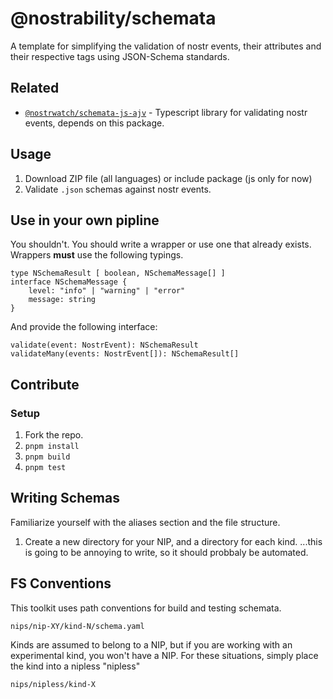 # @nostrability/schemata

A template for simplifying the validation of nostr events, their attributes and their respective tags using JSON-Schema standards. 

## Related
- [`@nostrwatch/schemata-js-ajv`](https://github.com/sandwichfarm/nostr-watch/tree/next/libraries/schemata-js-ajv) - Typescript library for validating nostr events, depends on this package.

## Usage 
1. Download ZIP file (all languages) or include package (js only for now)
2. Validate `.json` schemas against nostr events. 

## Use in your own pipline 
You shouldn't. You should write a wrapper or use one that already exists. Wrappers **must** use the following typings.
```
type NSchemaResult [ boolean, NSchemaMessage[] ]
interface NSchemaMessage {
    level: "info" | "warning" | "error" 
    message: string
} 
```

And provide the following interface: 
```
validate(event: NostrEvent): NSchemaResult
validateMany(events: NostrEvent[]): NSchemaResult[]
```

## Contribute

### Setup 
1. Fork the repo.
2. `pnpm install` 
3. `pnpm build`
4. `pnpm test`

## Writing Schemas
Familiarize yourself with the aliases section and the file structure.
1. Create a new directory for your NIP, and a directory for each kind.
...this is going to be annoying to write, so it should probbaly be automated. 

## FS Conventions
This toolkit uses path conventions for build and testing schemata. 

`nips/nip-XY/kind-N/schema.yaml` 

Kinds are assumed to belong to a NIP, but if you are working with an experimental kind, you won't have a NIP. For these situations, simply place the kind into a nipless "nipless" 

`nips/nipless/kind-X`
